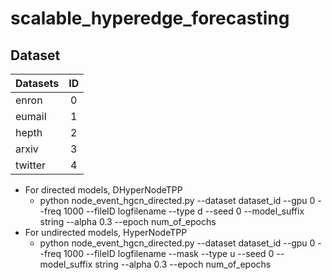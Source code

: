 # scalable_hyperedge_forecasting

## Dataset
| Datasets | ID  | 
|:---------|:---:|
| enron    |  0  | 
| eumail   |  1  | 
| hepth    |  2  |
| arxiv    |  3  | 
| twitter  |  4  | 



* For directed models, DHyperNodeTPP
    * python node_event_hgcn_directed.py --dataset dataset_id --gpu 0  --freq 1000 --fileID logfilename --type d --seed 0  --model_suffix string --alpha 0.3 --epoch num_of_epochs
* For undirected models, HyperNodeTPP
    * python node_event_hgcn_directed.py --dataset dataset_id --gpu 0  --freq 1000 --fileID logfilename --mask --type u --seed 0 --model_suffix string --alpha 0.3 --epoch num_of_epochs